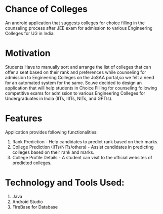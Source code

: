 
# Chance of Colleges 
An android application that suggests colleges for choice filling in the counseling process after JEE exam for admission to various Engineering Colleges for UG in India.

# Motivation
Students Have to manually sort and arrange the list of colleges that can offer a seat based on their rank and preferences while counseling for admission to Engineering Colleges on the JoSAA portal,so we felt a need for an automated system for the same.
So,we decided to design an application that will help students in Choice Filling for counseling following competitive exams for admission to various Engineering Colleges for Undergraduates in India (IITs, IIITs, NITs, and GFTIs).

# Features
Application provides following functionalities: 

  1. Rank Prediction - Help candidates to predict rank based on their marks.
  2. College Prediction (IITs/NITs/others) - Assist candidates in predicting colleges based on their rank and marks.
  3. College Profile Details - A student can visit to the official websites of predicted colleges.
  
# Technology and Tools Used:
  1. Java
  2. Android Studio
  3. FireBase for Database
